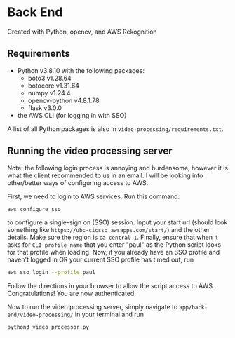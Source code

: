 # Back End
Created with Python, opencv, and AWS Rekognition

## Requirements
 - Python v3.8.10 with the following packages:
    - boto3 v1.28.64
    - botocore v1.31.64
    - numpy v1.24.4
    - opencv-python v4.8.1.78
    - flask v3.0.0
 - the AWS CLI (for logging in with SSO)

A list of all Python packages is also in `video-processing/requirements.txt`.

## Running the video processing server
Note: the following login process is annoying and burdensome, however it is what the client recommended to us in an email. I will be looking into other/better ways of configuring access to AWS.

First, we need to login to AWS services. Run this command:

```bash
aws configure sso
```
to configure a single-sign on (SSO) session. Input your start url (should look something like `https://ubc-cicsso.awsapps.com/start/`) and the other details. Make sure the region is `ca-central-1`. Finally, ensure that when it asks for `CLI profile name` that you enter "paul" as the Python script looks for that profile when loading. Now, if you already have an SSO profile and haven't logged in OR your current SSO profile has timed out, run
```bash
aws sso login --profile paul
```
Follow the directions in your browser to allow the script access to AWS. Congratulations! You are now authenticated.

Now to run the video processing server, simply navigate to `app/back-end/video-processing/` in your terminal and run
```bash
python3 video_processor.py
```
